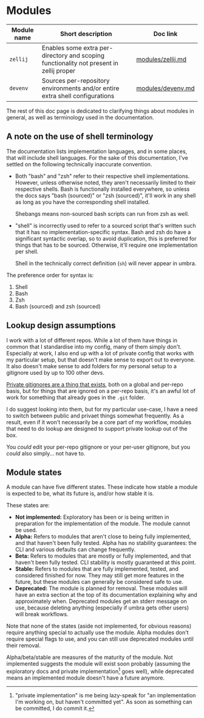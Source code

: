 # Modules

| Module name | Short description | Doc link | 
| --- | --- | --- |
| `zellij` | Enables some extra per-directory and scoping functionality not present in zellij proper | [modules/zellij.md](modules/zellij.md) |
| `devenv` | Sources per-repository environments and/or entire extra shell configurations | [modules/devenv.md](modules/devenv.md) |

The rest of this doc page is dedicated to clarifying things about modules in general, as well as terminology used in the documentation.

## A note on the use of shell terminology

The documentation lists implementation languages, and in some places, that will include shell languages. For the sake of this documentation, I've settled on the following technically inaccurate convention.

* Both "bash" and "zsh" refer to their respective shell implementations. However, unless otherwise noted, they aren't necessarily limited to their respective shells. Bash is functionally installed everywhere, so unless the docs says "bash (sourced)" or "zsh (sourced)", it'll work in any shell as long as you have the corresponding shell installed. 

  Shebangs means non-sourced bash scripts can run from zsh as well.
* "shell" is incorrectly used to refer to a sourced script that's written such that it has no implementation-specific syntax. Bash and zsh do have a significant syntactic overlap, so to avoid duplication, this is preferred for things that has to be sourced. Otherwise, it'll require one implementation per shell.

  Shell in the technically correct definition (`sh`) will never appear in umbra.

The preference order for syntax is:

1. Shell
2. Bash
3. Zsh 
4. Bash (sourced) and zsh (sourced)

## Lookup design assumptions

I work with a lot of different repos. While a lot of them have things in common that I standardise into my config, many of them simply don't. Especially at work, I also end up with a lot of private config that works with my particular setup, but that doesn't make sense to export out to everyone. It also doesn't make sense to add folders for my personal setup to a gitignore used by up to 100 other devs.

[Private gitignores are a thing that exists](https://stackoverflow.com/q/5724455), both on a global and per-repo basis, but for things that are ignored on a per-repo basis, it's an awful lot of work for something that already goes in the `.git` folder. 

I do suggest looking into them, but for my particular use-case, I have a need to switch between public and privaet things somewhat frequently. As a result, even if it won't necessarily be a core part of my workflow, modules that need to do lookup are designed to support private lookup out of the box. 

You _could_ edit your per-repo gitignore or your per-user gitignore, but you _could_ also simply... not have to.

## Module states

A module can have five different states. These indicate how stable a module is expected to be, what its future is, and/or how stable it is. 

These states are:

* **Not implemented:** Exploratory has been or is being written in preparation for the implementation of the module. The module cannot be used.
* **Alpha:** Refers to modules that aren't close to being fully implemented, and that haven't been fully tested. Alpha has no stability guarantees: the CLI and various defaults can change frequently.
* **Beta:** Refers to modules that are mostly or fully implemented, and that haven't been fully tested. CLI stability is mostly guaranteed at this point.
* **Stable:** Refers to modules that are fully implemented, tested, and considered finished for now. They may still get more features in the future, but these modules can generally be considered safe to use.
* **Deprecated:** The module is planned for removal. These modules will have an extra section at the top of its documentation explaining why and approximately when. Deprecated modules get an stderr message on use, because deleting anything (especially if umbra gets other users) will break workflows.

Note that none of the states (aside not implemented, for obvious reasons) require anything special to actually use the module. Alpha modules don't require special flags to use, and you can still use deprecated modules until their removal. 

Alpha/beta/stable are measures of the maturity of the module. Not implemented suggests the module will exist soon probably (assuming the exploratory docs and private implementation[^1] goes well), while deprecated means an implemented module doesn't have a future anymore. 



[^1]: "private implementation" is me being lazy-speak for "an implementation I'm working on, but haven't committed yet". As soon as something can be committed, I do commit it.
